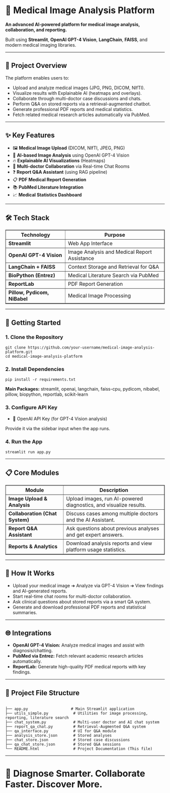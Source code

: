 <!DOCTYPE html>
<html lang="en">
<head>
  <meta charset="UTF-8">
  <title>🏥 Medical Image Analysis Platform</title>
</head>
<body>

<h1>🏥 Medical Image Analysis Platform</h1>
<p><strong>An advanced AI-powered platform for medical image analysis, collaboration, and reporting.</strong></p>

<p>Built using <strong>Streamlit</strong>, <strong>OpenAI GPT-4 Vision</strong>, <strong>LangChain</strong>, <strong>FAISS</strong>, and modern medical imaging libraries.</p>

<hr>

<h2>📌 Project Overview</h2>
<p>The platform enables users to:</p>
<ul>
  <li>Upload and analyze medical images (JPG, PNG, DICOM, NIfTI).</li>
  <li>Visualize results with Explainable AI (heatmaps and overlays).</li>
  <li>Collaborate through multi-doctor case discussions and chats.</li>
  <li>Perform Q&A on stored reports via a retrieval-augmented chatbot.</li>
  <li>Generate professional PDF reports and medical statistics.</li>
  <li>Fetch related medical research articles automatically via PubMed.</li>
</ul>

<hr>

<h2>✨ Key Features</h2>
<ul>
  <li>🖼️ <strong>Medical Image Upload</strong> (DICOM, NIfTI, JPEG, PNG)</li>
  <li>🧠 <strong>AI-based Image Analysis</strong> using OpenAI GPT-4 Vision</li>
  <li>🔥 <strong>Explainable AI Visualizations</strong> (Heatmaps)</li>
  <li>💬 <strong>Multi-doctor Collaboration</strong> via Real-time Chat Rooms</li>
  <li>❓ <strong>Report Q&A Assistant</strong> (using RAG pipeline)</li>
  <li>📋 <strong>PDF Medical Report Generation</strong></li>
  <li>📚 <strong>PubMed Literature Integration</strong></li>
  <li>📈 <strong>Medical Statistics Dashboard</strong></li>
</ul>

<hr>

<h2>🛠 Tech Stack</h2>

<table border="1" cellpadding="6" cellspacing="0">
  <thead>
    <tr>
      <th>Technology</th>
      <th>Purpose</th>
    </tr>
  </thead>
  <tbody>
    <tr>
      <td><strong>Streamlit</strong></td>
      <td>Web App Interface</td>
    </tr>
    <tr>
      <td><strong>OpenAI GPT-4 Vision</strong></td>
      <td>Image Analysis and Medical Report Assistance</td>
    </tr>
    <tr>
      <td><strong>LangChain + FAISS</strong></td>
      <td>Context Storage and Retrieval for Q&A</td>
    </tr>
    <tr>
      <td><strong>BioPython (Entrez)</strong></td>
      <td>Medical Literature Search via PubMed</td>
    </tr>
    <tr>
      <td><strong>ReportLab</strong></td>
      <td>PDF Report Generation</td>
    </tr>
    <tr>
      <td><strong>Pillow, Pydicom, NiBabel</strong></td>
      <td>Medical Image Processing</td>
    </tr>
  </tbody>
</table>

<hr>

<h2>🚀 Getting Started</h2>

<h3>1. Clone the Repository</h3>
<pre><code>git clone https://github.com/your-username/medical-image-analysis-platform.git
cd medical-image-analysis-platform
</code></pre>

<h3>2. Install Dependencies</h3>
<pre><code>pip install -r requirements.txt
</code></pre>

<p><strong>Main Packages:</strong> streamlit, openai, langchain, faiss-cpu, pydicom, nibabel, pillow, biopython, reportlab, scikit-learn</p>

<h3>3. Configure API Key</h3>
<ul>
  <li>🔑 OpenAI API Key (for GPT-4 Vision analysis)</li>
</ul>
<p>Provide it via the sidebar input when the app runs.</p>

<h3>4. Run the App</h3>
<pre><code>streamlit run app.py
</code></pre>

<hr>

<h2>📋 Core Modules</h2>

<table border="1" cellpadding="6" cellspacing="0">
  <thead>
    <tr>
      <th>Module</th>
      <th>Description</th>
    </tr>
  </thead>
  <tbody>
    <tr>
      <td><strong>Image Upload & Analysis</strong></td>
      <td>Upload images, run AI-powered diagnostics, and visualize results.</td>
    </tr>
    <tr>
      <td><strong>Collaboration (Chat System)</strong></td>
      <td>Discuss cases among multiple doctors and the AI Assistant.</td>
    </tr>
    <tr>
      <td><strong>Report Q&A Assistant</strong></td>
      <td>Ask questions about previous analyses and get expert answers.</td>
    </tr>
    <tr>
      <td><strong>Reports & Analytics</strong></td>
      <td>Download analysis reports and view platform usage statistics.</td>
    </tr>
  </tbody>
</table>

<hr>

<h2>🧠 How It Works</h2>
<ul>
  <li>Upload your medical image ➔ Analyze via GPT-4 Vision ➔ View findings and AI-generated reports.</li>
  <li>Start real-time chat rooms for multi-doctor collaboration.</li>
  <li>Ask clinical questions about stored reports via a smart QA system.</li>
  <li>Generate and download professional PDF reports and statistical summaries.</li>
</ul>

<hr>

<h2>🌐 Integrations</h2>
<ul>
  <li><strong>OpenAI GPT-4 Vision:</strong> Analyze medical images and assist with diagnosis/chatting.</li>
  <li><strong>PubMed via Entrez:</strong> Fetch relevant academic research articles automatically.</li>
  <li><strong>ReportLab:</strong> Generate high-quality PDF medical reports with key findings.</li>
</ul>

<hr>

<h2>📎 Project File Structure</h2>

<pre><code>
├── app.py                   # Main Streamlit application
├── utils_simple.py           # Utilities for image processing, reporting, literature search
├── chat_system.py            # Multi-user doctor and AI chat system
├── report_qa_chat.py         # Retrieval-Augmented Q&A system
├── qa_interface.py           # UI for Q&A module
├── analysis_store.json       # Stored analyses
├── chat_store.json           # Stored case discussions
├── qa_chat_store.json        # Stored Q&A sessions
└── README.html               # Project Documentation (This file)
</code></pre>

<hr>

<h1>🚀 Diagnose Smarter. Collaborate Faster. Discover More.</h1>

</body>
</html>
